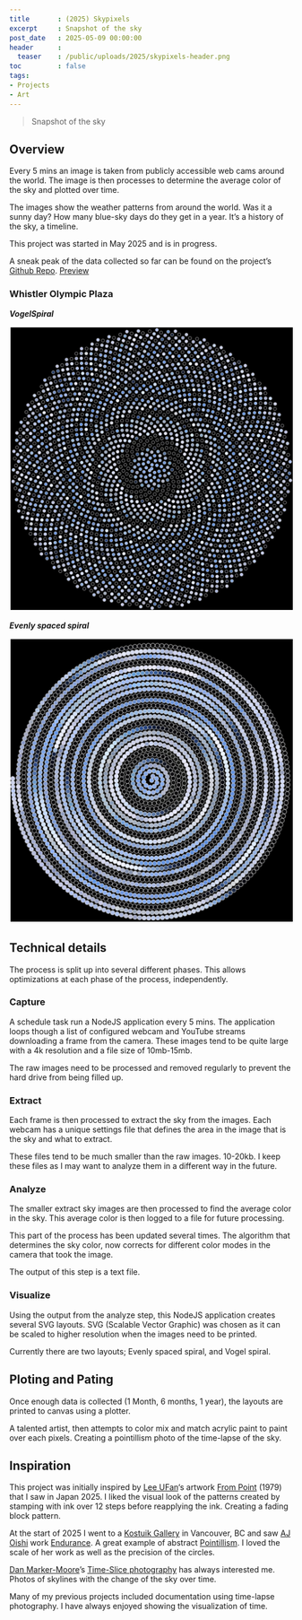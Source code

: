 ```yaml
---
title       : (2025) Skypixels
excerpt     : Snapshot of the sky
post_date   : 2025-05-09 00:00:00
header      :
  teaser    : /public/uploads/2025/skypixels-header.png
toc         : false
tags:
- Projects
- Art
---
```


> Snapshot of the sky

## Overview

Every 5 mins an image is taken from publicly accessible web cams around the world. The image is then processes to determine the average color of the sky and plotted over time.

The images show the weather patterns from around the world. Was it a sunny day? How many blue-sky days do they get in a year. It’s a history of the sky, a timeline.

This project was started in May 2025 and is in progress.

A sneak peak of the data collected so far can be found on the project’s [Github Repo](https://github.com/funvill/skypixel/). [Preview](https://htmlpreview.github.io/?https://github.com/funvill/skypixel/blob/main/index.html)

### Whistler Olympic Plaza

***VogelSpiral***

<img style='max-width: 100%; height: auto; padding: 2px; border: 1px sold black;' alt='Whistler Olympic Plaza - VogelSpiral' src='https://raw.githubusercontent.com/funvill/skypixel/main/images/IEhDUXECe_k/VogelSpiral.svg'>

***Evenly spaced spiral***

<img style='max-width: 100%; height: auto; padding: 2px; border: 1px sold black;' alt='Whistler Olympic Plaza - EvenSpiral' src='https://raw.githubusercontent.com/funvill/skypixel/main/images/IEhDUXECe_k/evenSpiral.svg'>

## Technical details

The process is split up into several different phases. This allows optimizations at each phase of the process, independently.

### Capture

A schedule task run a NodeJS application every 5 mins. The application loops though a list of configured webcam and YouTube streams downloading a frame from the camera. These images tend to be quite large with a 4k resolution and a file size of 10mb-15mb.

The raw images need to be processed and removed regularly to prevent the hard drive from being filled up.

### Extract

Each frame is then processed to extract the sky from the images. Each webcam has a unique settings file that defines the area in the image that is the sky and what to extract.

These files tend to be much smaller than the raw images. 10-20kb. I keep these files as I may want to analyze them in a different way in the future.

### Analyze

The smaller extract sky images are then processed to find the average color in the sky. This average color is then logged to a file for future processing.

This part of the process has been updated several times. The algorithm that determines the sky color, now corrects for different color modes in the camera that took the image.

The output of this step is a text file.

### Visualize

Using the output from the analyze step, this NodeJS application creates several SVG layouts. SVG (Scalable Vector Graphic) was chosen as it can be scaled to higher resolution when the images need to be printed.

Currently there are two layouts; Evenly spaced spiral, and Vogel spiral.

## Ploting and Pating

Once enough data is collected (1 Month, 6 months, 1 year), the layouts are printed to canvas using a plotter.

A talented artist, then attempts to color mix and match acrylic paint to paint over each pixels. Creating a pointillism photo of the time-lapse of the sky.

## Inspiration

This project was initially inspired by [Lee UFan]( https://en.wikipedia.org/wiki/Lee_Ufan)‘s artwork [From Point](https://www.christies.com/lot/lot-lee-ufan-from-point-5803245) (1979) that I saw in Japan 2025. I liked the visual look of the patterns created by stamping with ink over 12 steps before reapplying the ink. Creating a fading block pattern.

At the start of 2025 I went to a [Kostuik Gallery]( https://www.kostuikgallery.com/) in Vancouver, BC and saw [AJ Oishi](https://www.ajoishi.com/) work [Endurance](https://www.ajoishi.com/artwork-featured-endurance). A great example of abstract [Pointillism](https://en.wikipedia.org/wiki/Pointillism). I loved the scale of her work as well as the precision of the circles.

[Dan Marker-Moore]( https://danorst.tumblr.com/tagged/timeslice)’s [Time-Slice photography]( https://amateurphotographer.com/technique/how-to-create-a-time-slice-photograph/) has always interested me. Photos of skylines with the change of the sky over time.

Many of my previous projects included documentation using time-lapse photography. I have always enjoyed showing the visualization of time.

